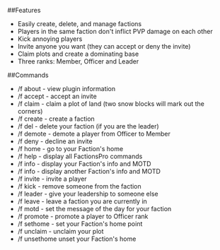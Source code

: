 ##Features
* Easily create, delete, and manage factions
* Players in the same faction don't inflict PVP damage on each other
* Kick annoying players
* Invite anyone you want (they can accept or deny the invite)
* Claim plots and create a dominating base
* Three ranks: Member, Officer and Leader

##Commands
* /f about - view plugin information
* /f accept - accept an invite
* /f claim - claim a plot of land (two snow blocks will mark out the corners)
* /f create - create a faction
* /f del - delete your faction (if you are the leader)
* /f demote <player> - demote a player from Officer to Member
* /f deny - decline an invite
* /f home - go to your Faction's home
* /f help - display all FactionsPro commands
* /f info - display your Faction's info and MOTD
* /f info <faction> - display another Faction's info and MOTD
* /f invite <player> - invite a player
* /f kick <player> - remove someone from the faction
* /f leader <player> - give your leadership to someone else
* /f leave - leave a faction you are currently in
* /f motd - set the message of the day for your faction
* /f promote <player> - promote a player to Officer rank
* /f sethome - set your Faction's home point
* /f unclaim - unclaim your plot
* /f unsethome unset your Faction's home
